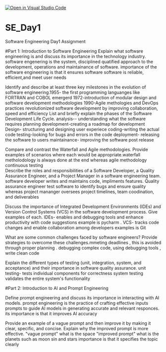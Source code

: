 [![Open in Visual Studio Code](https://classroom.github.com/assets/open-in-vscode-2e0aaae1b6195c2367325f4f02e2d04e9abb55f0b24a779b69b11b9e10269abc.svg)](https://classroom.github.com/online_ide?assignment_repo_id=18578379&assignment_repo_type=AssignmentRepo)
# SE_Day1
Software Engineering Day1 Assignment

#Part 1: Introduction to Software Engineering
Explain what software engineering is and discuss its importance in the technology industry.
software engenering is the system, disciplined quatified approach to the development, operations and maintainance of software. 
importance of the software engineering is that it ensures software software is reliable, efficient,and meet user needs

Identify and describe at least three key milestones in the evolution of software engineering.1955- the first programming languanges like FORTRAN and COBOL emergerd
                      1972-introduction of modular design and software development methodologies
                      1990-Agile methologies and DevOps practices revolutionized software development by improving collaboration, speed and efficiency
List and briefly explain the phases of the Software Development Life Cycle.
    analysis-- understanding what the software requires
    planning development-creating a roadmap for development
    Design- structuring and designing user experiece
    coding-writing the actual code
    testing-looking for bugs and errors in the code
    deployment- releasing the software to users
    maintainance- improving the software post release

Compare and contrast the Waterfall and Agile methodologies. Provide examples of scenarios where each would be appropriate.waterfall metholodology is always done at the end whereas agile methodology  continuous testing       
Describe the roles and responsibilities of a Software Developer, a Quality Assurance Engineer, and a Project Manager in a software engineering team.
       software developer writes and maintains code, impliments features. Quality assurance engineer test software to identify bugs and ensure quality
       whereas project mananger oversees project timelines, team coodination, and deliverables
      
Discuss the importance of Integrated Development Environments (IDEs) and Version Control Systems (VCS) in the software development process. Give examples of each. IDEs- enables and debugging tools and enhance productivity with code suggestions example is pycharm
               . VCS- tracks code changes and enable collaboration among developers  examples is Git

What are some common challenges faced by software engineers? Provide strategies to overcome these challenges.mmeting deadlines , this is avoided through proper planning
                         . debugging complex  code, using debugging tools , write clean code

Explain the different types of testing (unit, integration, system, and acceptance) and their importance in software quality assurance.
 unit testing- tests individual components for correctness
 system testing validates the entire system's functionality 

#Part 2: Introduction to AI and Prompt Engineering

Define prompt engineering and discuss its importance in interacting with AI models.
     prompt engineering is the practice of crafting effective inputs prompts to guide AI models in generating accurate and relevant responces. its importance is that it improves AI accuracy

Provide an example of a vague prompt and then improve it by making it clear, specific, and concise. Explain why the improved prompt is more effective.
"vague prompt" what is the space
"improved prompt" what is the planets such as moon sin and stars
importance is that it  specifies the topic clearly
